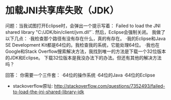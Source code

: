 # 加载JNI共享库失败（JDK）

问题：当我试图打开Eclipse时，会弹出一个提示写着：
Failed to load the JNI shared library "C:/JDK/bin/client/jvm.dll"`.
然后，Eclipse会强制关闭。
我做了以下几点：
·我检查那个路径有没有存在什么，真的有存在。
·我的Eclipse和Java SE Development Kit都是64位的。我检查我的系统，它能处理64位。
·我也在Google和Stack Overflow搜索解决方法，我找到唯一的方法是下载一个32位版本的JDK和Eclipse。
下载32位版本是我没办法下的办法。但还有其他的解决方法吗？

回答：
你需要一个三件套：
·64位的操作系统
·64位的Java
·64位的Eclipse

- stackoverflow原址:
<http://stackoverflow.com/questions/7352493/failed-to-load-the-jni-shared-library-jdk>
